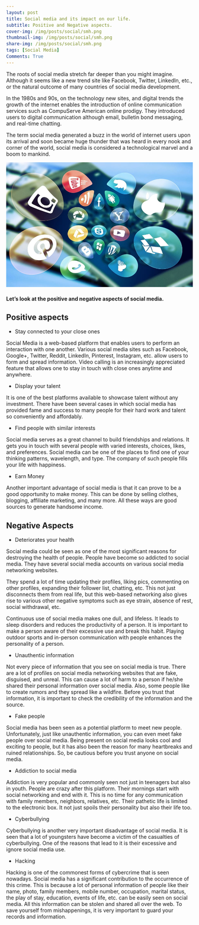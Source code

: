 ```yaml
---
layout: post
title: Social media and its impact on our life.
subtitle: Positive and Negative aspects.
cover-img: /img/posts/social/smh.png
thumbnail-img: /img/posts/social/smh.png
share-img: /img/posts/social/smh.png
tags: [Social Media]
Comments: True
---
```


The roots of social media stretch far deeper than you might imagine. Although it seems like a new trend site like Facebook, Twitter, LinkedIn, etc., or the natural outcome of many countries of social media development.

In the 1980s and 90s, on the technology new sites, and digital trends the growth of the internet enables the introduction of online communication services such as CompuServe American online prodigy. They introduced users to digital communication although email, bulletin bond messaging, and real-time chatting.

The term social media generated a buzz in the world of internet users upon its arrival and soon became huge thunder that was heard in every nook and corner of the world, social media is considered a technological marvel and a boom to mankind.


![Social](/img/posts/social/sm.jpg)

#### Let’s look at the positive and negative aspects of social media.

## Positive aspects


-	Stay connected to your close ones

Social Media is a web-based platform that enables users to perform an interaction with one another. Various social media sites such as Facebook, Google+, Twitter, Reddit, LinkedIn, Pinterest, Instagram, etc. allow users to form and spread information. Video calling is an increasingly appreciated feature that allows one to stay in touch with close ones anytime and anywhere.

-	Display your talent

It is one of the best platforms available to showcase talent without any investment. There have been several cases in which social media has provided fame and success to many people for their hard work and talent so conveniently and affordably.

-	Find people with similar interests

Social media serves as a great channel to build friendships and relations. It gets you in touch with several people with varied interests, choices, likes, and preferences. Social media can be one of the places to find one of your thinking patterns, wavelength, and type. The company of such people fills your life with happiness.

-	Earn Money

Another important advantage of social media is that it can prove to be a good opportunity to make money. This can be done by selling clothes, blogging, affiliate marketing, and many more. All these ways are good sources to generate handsome income.


## Negative Aspects 

-	Deteriorates your health

Social media could be seen as one of the most significant reasons for destroying the health of people. People have become so addicted to social media. They have several social media accounts on various social media networking websites.

They spend a lot of time updating their profiles, liking pics, commenting on other profiles, expanding their follower list, chatting, etc. This not just disconnects them from real life, but this web-based networking also gives rise to various other negative symptoms such as eye strain, absence of rest, social withdrawal, etc.

Continuous use of social media makes one dull, and lifeless. It leads to sleep disorders and reduces the productivity of a person. It is important to make a person aware of their excessive use and break this habit. Playing outdoor sports and in-person communication with people enhances the personality of a person.

-	Unauthentic information

Not every piece of information that you see on social media is true. There are a lot of profiles on social media networking websites that are fake, disguised, and unreal. This can cause a lot of harm to a person if he/she shared their personal information over social media. Also, some people like to create rumors and they spread like a wildfire. Before you trust that information, it is important to check the credibility of the information and the source.

-	Fake people

Social media has been seen as a potential platform to meet new people. Unfortunately, just like unauthentic information, you can even meet fake people over social media.  Being present on social media looks cool and exciting to people, but it has also been the reason for many heartbreaks and ruined relationships. So, be cautious before you trust anyone on social media.

-	Addiction to social media

Addiction is very popular and commonly seen not just in teenagers but also in youth. People are crazy after this platform. Their mornings start with social networking and end with it. This is no time for any communication with family members, neighbors, relatives, etc. Their pathetic life is limited to the electronic box. It not just spoils their personality but also their life too.

-	Cyberbullying

Cyberbullying is another very important disadvantage of social media. It is seen that a lot of youngsters have become a victim of the casualties of cyberbullying. One of the reasons that lead to it is their excessive and ignore social media use.

-	Hacking

Hacking is one of the commonest forms of cybercrime that is seen nowadays. Social media has a significant contribution to the occurrence of this crime. This is because a lot of personal information of people like their name, photo, family members, mobile number, occupation, marital status, the play of stay, education, events of life, etc. can be easily seen on social media. All this information can be stolen and shared all over the web. To save yourself from mishappenings, it is very important to guard your records and information.
